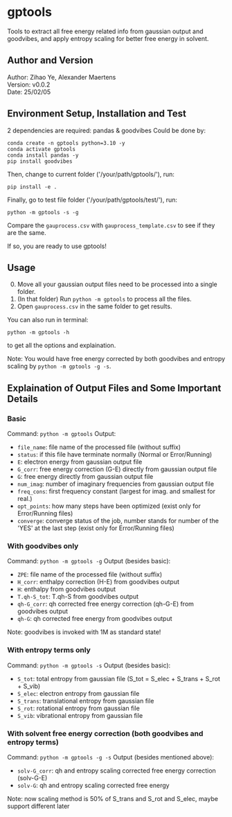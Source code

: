 # gptools

Tools to extract all free energy related info from gaussian output and goodvibes, and apply entropy scaling for better free energy in solvent.

## Author and Version

Author: Zihao Ye, Alexander Maertens  
Version: v0.0.2  
Date: 25/02/05  

## Environment Setup, Installation and Test

2 dependencies are required: pandas & goodvibes
Could be done by:
```
conda create -n gptools python=3.10 -y
conda activate gptools
conda install pandas -y
pip install goodvibes
```

Then, change to current folder ('/your/path/gptools/'), run:
```
pip install -e .
```

Finally, go to test file folder ('/your/path/gptools/test/'), run:
```
python -m gptools -s -g
```
Compare the `gauprocess.csv` with `gauprocess_template.csv` to see if they are the same.

If so, you are ready to use gptools!

## Usage

0. Move all your gaussian output files need to be processed into a single folder.
1. (In that folder) Run `python -m gptools` to process all the files.
2. Open `gauprocess.csv` in the same folder to get results.

You can also run in terminal:
```
python -m gptools -h
```
to get all the options and explaination.

Note: You would have free energy corrected by both goodvibes and entropy scaling by ```python -m gptools -g -s```.

## Explaination of Output Files and Some Important Details

### Basic

Command: `python -m gptools`
Output: 
- `file_name`: file name of the processed file (without suffix)
- `status`: if this file have terminate normally (Normal or Error/Running)
- `E`: electron energy from gaussian output file
- `G_corr`: free energy correction (G-E) directly from gaussian output file
- `G`: free energy directly from gaussian output file
- `num_imag`: number of imaginary frequencies from gaussian output file
- `freq_cons`: first frequency constant (largest for imag. and smallest for real.)
- `opt_points`: how many steps have been optimized (exist only for Error/Running files)
- `converge`: converge status of the job, number stands for number of the 'YES' at the last step (exist only for Error/Running files) 

### With goodvibes only

Command: `python -m gptools -g`
Output (besides basic): 
- `ZPE`: file name of the processed file (without suffix)
- `H_corr`: enthalpy correction (H-E) from goodvibes output
- `H`: enthalpy from goodvibes output
- `T.qh-S_tot`: T.qh-S from goodvibes output
- `qh-G_corr`: qh corrected free energy correction (qh-G-E) from goodvibes output
- `qh-G`: qh corrected free energy from goodvibes output

Note: goodvibes is invoked with 1M as standard state!

### With entropy terms only

Command: `python -m gptools -s`
Output (besides basic): 
- `S_tot`: total entropy from gaussian file (S_tot = S_elec + S_trans + S_rot + S_vib)
- `S_elec`: electron entropy from gaussian file
- `S_trans`: translational entropy from gaussian file
- `S_rot`: rotational entropy from gaussian file
- `S_vib`: vibrational entropy from gaussian file

### With solvent free energy correction (both goodvibes and entropy terms)

Command: `python -m gptools -g -s`
Output (besides mentioned above): 
- `solv-G_corr`: qh and entropy scaling corrected free energy correction (solv-G-E)
- `solv-G`: qh and entropy scaling corrected free energy

Note: now scaling method is 50% of S_trans and S_rot and S_elec, maybe support different later
